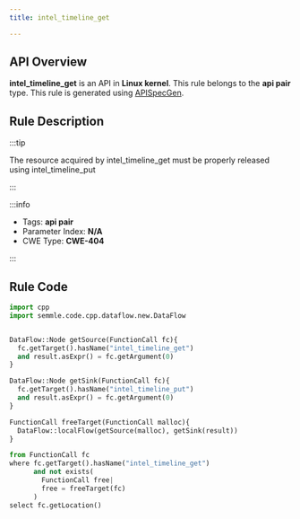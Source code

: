 ```yaml
---
title: intel_timeline_get

---
```



## API Overview
**intel_timeline_get** is an API in **Linux kernel**. This rule belongs to the **api pair** type. This rule is generated using [APISpecGen](../../tools/APISpecGen).
## Rule Description

:::tip

The resource acquired by intel_timeline_get must be properly released using intel_timeline_put

:::

:::info

- Tags: **api pair**
- Parameter Index: **N/A**
- CWE Type: **CWE-404**

:::

## Rule Code
```python
import cpp
import semmle.code.cpp.dataflow.new.DataFlow


DataFlow::Node getSource(FunctionCall fc){
  fc.getTarget().hasName("intel_timeline_get")
  and result.asExpr() = fc.getArgument(0)
}

DataFlow::Node getSink(FunctionCall fc){
  fc.getTarget().hasName("intel_timeline_put")
  and result.asExpr() = fc.getArgument(0)
}

FunctionCall freeTarget(FunctionCall malloc){
  DataFlow::localFlow(getSource(malloc), getSink(result))
}

from FunctionCall fc
where fc.getTarget().hasName("intel_timeline_get")
      and not exists(
        FunctionCall free| 
        free = freeTarget(fc)
      )
select fc.getLocation()

    
```